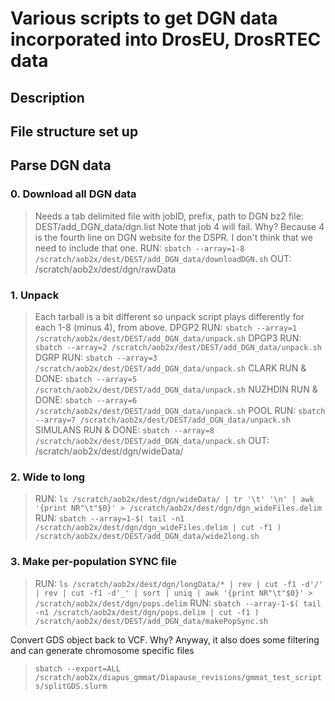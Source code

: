 # Various scripts to get DGN data incorporated into DrosEU, DrosRTEC data

## Description
>

## File structure set up

## Parse DGN data ###
  ### 0. Download all DGN data
  > Needs a tab delimited file with jobID, prefix, path to DGN bz2 file: DEST/add_DGN_data/dgn.list
  > Note that job 4 will fail. Why? Because 4 is the fourth line on DGN website for the DSPR. I don't think that we need to include that one.
  > RUN: `sbatch --array=1-8 /scratch/aob2x/dest/DEST/add_DGN_data/downloadDGN.sh`
  > OUT: /scratch/aob2x/dest/dgn/rawData

  ### 1. Unpack
  > Each tarball is a bit different so unpack script plays differently for each 1-8 (minus 4), from above.
  > DPGP2 RUN: `sbatch --array=1 /scratch/aob2x/dest/DEST/add_DGN_data/unpack.sh`
  > DPGP3 RUN: `sbatch --array=2 /scratch/aob2x/dest/DEST/add_DGN_data/unpack.sh`
  > DGRP RUN: `sbatch --array=3 /scratch/aob2x/dest/DEST/add_DGN_data/unpack.sh`
  > CLARK RUN & DONE: `sbatch --array=5 /scratch/aob2x/dest/DEST/add_DGN_data/unpack.sh`
  > NUZHDIN RUN & DONE: `sbatch --array=6 /scratch/aob2x/dest/DEST/add_DGN_data/unpack.sh`
  > POOL RUN: `sbatch --array=7 /scratch/aob2x/dest/DEST/add_DGN_data/unpack.sh`
  > SIMULANS RUN & DONE: `sbatch --array=8 /scratch/aob2x/dest/DEST/add_DGN_data/unpack.sh`
  > OUT: /scratch/aob2x/dest/dgn/wideData/

  ### 2. Wide to long
  > RUN: `ls /scratch/aob2x/dest/dgn/wideData/ | tr '\t' '\n' | awk '{print NR"\t"$0}' > /scratch/aob2x/dest/dgn/dgn_wideFiles.delim`
  > RUN: `sbatch --array=1-$( tail -n1 /scratch/aob2x/dest/dgn/dgn_wideFiles.delim | cut -f1 ) /scratch/aob2x/dest/DEST/add_DGN_data/wide2long.sh`

  ### 3. Make per-population SYNC file
  > RUN: `ls /scratch/aob2x/dest/dgn/longData/* | rev | cut -f1 -d'/' | rev | cut -f1 -d'_' | sort | uniq | awk '{print NR"\t"$0}' > /scratch/aob2x/dest/dgn/pops.delim`
  > RUN: `sbatch --array-1-$( tail -n1 /scratch/aob2x/dest/dgn/pops.delim | cut -f1 ) /scratch/aob2x/dest/DEST/add_DGN_data/makePopSync.sh`




Convert GDS object back to VCF. Why? Anyway, it also does some filtering and can generate chromosome specific files
  > `sbatch --export=ALL /scratch/aob2x/diapus_gmmat/Diapause_revisions/gmmat_test_scripts/splitGDS.slurm`
